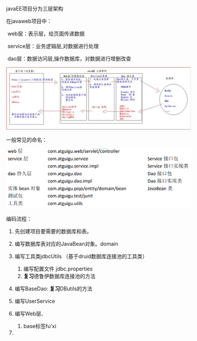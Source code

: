 javaEE项目分为三层架构

在javaweb项目中：

​	web层：表示层，给页面传递数据

​	service层：业务逻辑层,对数据进行处理

​	dao层：数据访问层,操作数据库，对数据进行增删改查

![image-20210729175043345](项目步骤.assets/image-20210729175043345.png)



一般常见的命名：

![image-20210729175215631](项目步骤.assets/image-20210729175215631.png)



编码流程：

1. 先创建项目要需要的数据库和表。

2. 编写数据库表对应的JavaBean对象。domain

3. 编写工具类jdbcUtils （基于druid数据库连接池的工具类）

   1. 编写配置文件  jdbc.properties
   2. **复习**德鲁伊数据库连接池的方法

4. 编写BaseDao: **复习**DButils的方法

5. 编写UserService

6. 编写Web层、

   1. base标签fu'xi

7. 

   

   

   